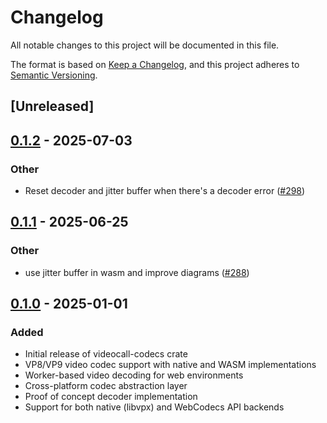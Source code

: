 # Changelog

All notable changes to this project will be documented in this file.

The format is based on [Keep a Changelog](https://keepachangelog.com/en/1.0.0/),
and this project adheres to [Semantic Versioning](https://semver.org/spec/v2.0.0.html).

## [Unreleased]

## [0.1.2](https://github.com/security-union/videocall-rs/compare/videocall-codecs-v0.1.1...videocall-codecs-v0.1.2) - 2025-07-03

### Other

- Reset decoder and jitter buffer when there's a decoder error ([#298](https://github.com/security-union/videocall-rs/pull/298))

## [0.1.1](https://github.com/security-union/videocall-rs/compare/videocall-codecs-v0.1.0...videocall-codecs-v0.1.1) - 2025-06-25

### Other

- use jitter buffer in wasm and improve diagrams ([#288](https://github.com/security-union/videocall-rs/pull/288))

## [0.1.0](https://github.com/security-union/videocall-rs/releases/tag/videocall-codecs-v0.1.0) - 2025-01-01

### Added

- Initial release of videocall-codecs crate
- VP8/VP9 video codec support with native and WASM implementations
- Worker-based video decoding for web environments
- Cross-platform codec abstraction layer
- Proof of concept decoder implementation
- Support for both native (libvpx) and WebCodecs API backends
